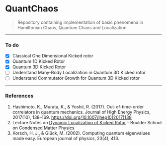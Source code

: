 # QuantChaos

> Repository containing implementation of basic phenomena in Hamiltonian Chaos, Quantum Chaos and Localization
   
---
    
### To do 

- [x] Classical One Dimensional Kicked rotor
- [x] Quantum 1D Kicked Rotor
- [x] Quantum 3D Kicked Rotor
- [ ] Understand Many-Body Localization in Quantum 3D Kicked rotor
- [ ] Understand Commutator Growth for Quantum 3D Kicked rotor

---

### References

1. Hashimoto, K., Murata, K., & Yoshii, R. (2017). Out-of-time-order correlators in quantum mechanics. Journal of High Energy Physics, 2017(10), 138–169. https://doi.org/10.1007/jhep10(2017)138
2. Lecture Notes on [Dynamic Localization of Kicked Rotor](https://boulderschool.yale.edu/sites/default/files/files/Delande-kicked_rotor_lectures_1_and_2.pdf) - Boulder School on Condensed Matter Physics
3. Korsch, H. J., & Glück, M. (2002). Computing quantum eigenvalues made easy. European journal of physics, 23(4), 413.


